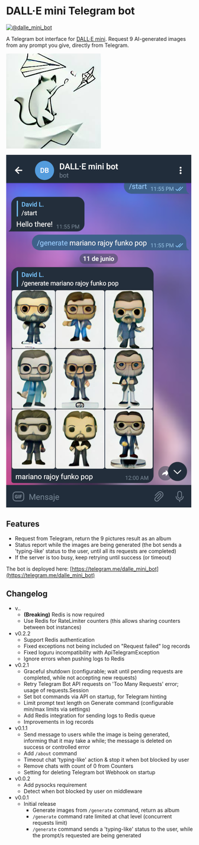 # DALL·E mini Telegram bot

[![@dalle_mini_bot](https://img.shields.io/badge/Telegram%20Bot-@dalle_mini_bot-blue?logo=telegram&style=plastic)](https://telegram.me/dalle_mini_bot)

A Telegram bot interface for [DALL·E mini](https://github.com/borisdayma/dalle-mini).
Request 9 AI-generated images from any prompt you give, directly from Telegram.

![Bot logo, generated by DALL·E mini with the prompt "a cat playing with a paper plane"](docs/bot-logo.jpg)

[![Telegram Bot screenshot](docs/Telegram-DalleMiniBot-screenshot.png)](https://telegram.me/dalle_mini_bot)

## Features

- Request from Telegram, return the 9 pictures result as an album
- Status report while the images are being generated (the bot sends a 'typing-like' status to the user, until all its requests are completed)
- If the server is too busy, keep retrying until success (or timeout)

The bot is deployed here: [https://telegram.me/dalle_mini_bot](https://telegram.me/dalle_mini_bot)

## Changelog

- v..
  - **(Breaking)** Redis is now required
  - Use Redis for RateLimiter counters (this allows sharing counters between bot instances)
- v0.2.2
  - Support Redis authentication
  - Fixed exceptions not being included on "Request failed" log records
  - Fixed loguru incompatibility with ApiTelegramException
  - Ignore errors when pushing logs to Redis
- v0.2.1
  - Graceful shutdown (configurable; wait until pending requests are completed, while not accepting new requests)
  - Retry Telegram Bot API requests on 'Too Many Requests' error; usage of requests.Session
  - Set bot commands via API on startup, for Telegram hinting
  - Limit prompt text length on Generate command (configurable min/max limits via settings)
  - Add Redis integration for sending logs to Redis queue
  - Improvements in log records
- v0.1.1
  - Send message to users while the image is being generated, informing that it may take a while; the message is deleted on success or controlled error
  - Add `/about` command
  - Timeout chat 'typing-like' action & stop it when bot blocked by user
  - Remove chats with count of 0 from Counters
  - Setting for deleting Telegram bot Webhook on startup
- v0.0.2
  - Add pysocks requirement
  - Detect when bot blocked by user on middleware
- v0.0.1
  - Initial release
    - Generate images from `/generate` command, return as album
    - `/generate` command rate limited at chat level (concurrent requests limit)
    - `/generate` command sends a 'typing-like' status to the user, while the prompt/s requested are being generated
